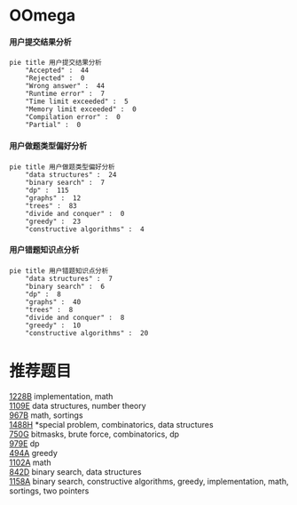 # OOmega

<!-- tabs:start -->



#### **用户提交结果分析**

```mermaid
pie title 用户提交结果分析
    "Accepted" :  44
    "Rejected" :  0
    "Wrong answer" :  44
    "Runtime error" :  7
    "Time limit exceeded" :  5
    "Memory limit exceeded" :  0
    "Compilation error" :  0
    "Partial" :  0
```

#### **用户做题类型偏好分析**

```mermaid
pie title 用户做题类型偏好分析
    "data structures" :  24
    "binary search" :  7
    "dp" :  115
    "graphs" :  12
    "trees" :  83
    "divide and conquer" :  0
    "greedy" :  23
    "constructive algorithms" :  4
```
#### **用户错题知识点分析**

```mermaid
pie title 用户错题知识点分析
    "data structures" :  7
    "binary search" :  6
    "dp" :  8
    "graphs" :  40
    "trees" :  8
    "divide and conquer" :  8
    "greedy" :  10
    "constructive algorithms" :  20
```



<!-- tabs:end -->
# 推荐题目
[1228B](https://codeforces.com/contest/1228/problem/B)		implementation,
                        math		  
[1109E](https://codeforces.com/contest/1109/problem/E)		data structures,
                        number theory		  
[967B](https://codeforces.com/contest/967/problem/B)		math,
                        sortings		  
[1488H](https://codeforces.com/contest/1488/problem/H)		*special problem,
                        combinatorics,
                        data structures		  
[750G](https://codeforces.com/contest/750/problem/G)		bitmasks,
                        brute force,
                        combinatorics,
                        dp		  
[979E](https://codeforces.com/contest/979/problem/E)		dp		  
[494A](https://codeforces.com/contest/494/problem/A)		greedy		  
[1102A](https://codeforces.com/contest/1102/problem/A)		math		  
[842D](https://codeforces.com/contest/842/problem/D)		binary search,
                        data structures		  
[1158A](https://codeforces.com/contest/1158/problem/A)		binary search,
                        constructive algorithms,
                        greedy,
                        implementation,
                        math,
                        sortings,
                        two pointers		  
